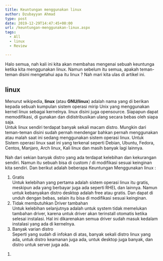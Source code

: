 ```yaml
---
title: Keuntungan menggunakan linux
author: Dzubayyan Ahmad
type: post
date: 2019-12-29T14:47:45+00:00
url: /keuntungan-menggunakan-linux.aspx
tags:
  - All
  - linux
  - Review

---
```

<div class="cl-preview-section">
  <div class="cl-preview-section">
    <p id="keuntungan-menggunakan-linux">
      Halo semua, nah kali ini kita akan membahas mengenai sebuah keuntunga ketika kita menggunakan linux. Namun sebelum itu semua, apakah teman-teman disini mengetahui apa itu linux ? Nah mari kita ulas di artikel ini.
    </p>
  </div>
  
  <div class="cl-preview-section">
    <h2 id="linux">
      linux
    </h2>
  </div>
  
  <div class="cl-preview-section">
    <p>
      Menurut wikipedia, <strong>linux</strong> (atau <strong>GNU/linux</strong>) adalah nama yang di berikan kepada sebuah kumpulan sistem operasi mirip Unix yang menggunakan kernel linux sebagai kernelnya. linux disini juga opensource. Siapapun dapat memodifikasi, di gunakan dan didistribusikan ulang secara bebas oleh siapa saja.<br /> Untuk linux sendiri terdapat banyak sekali macam distro. Mungkin dari teman-teman disini sudah pernah mendengar bahkan pernah menggunakan atau malah saat ini sedang menggunakan sistem operasi linux. Untuk Sistem operasi linux saat ini yang terkenal seperti Debian, Ubuntu, Fedora, Centos, Manjaro, Arch linux, Kali linux dan masih banyak lagi lainnya.
    </p>
  </div>
  
  <div class="cl-preview-section">
    <p>
      Nah dari sekian banyak distro yang ada terdapat kelebihan dan kekurangan sendiri. Namun itu sebuah bisa di custom / di modifikasi sesuai keinginan kita sendiri. Dan berikut adalah beberapa Keuntungan Menggunakan linux :
    </p>
  </div>
  
  <div class="cl-preview-section">
    <ol>
      <li>
        Gratis<br /> Untuk kelebihan yang pertama adalah sistem operasi linux itu gratis, meskipun ada yang berbayar juga ada seperti RHEL dan lainnya. Namun untuk kebanyakan distro desktop adalah free atau gratis. Dan dapat di unduh dengan bebas, selain itu bisa di modifikasi sesuai keinginan.
      </li>
      <li>
        Tidak membutuhkan Driver tambahan<br /> Untuk kelebihan selanjutnya adalah untuk system tidak memelukan tambahan driver, karena untuk driver akan terinstall otomatis ketika selesai instalasi. Hal ini dikarenakan semua driver sudah masuk kedalam instalasi yang ada di kernelnya.
      </li>
      <li>
        Banyak varian distro<br /> Seperti yang sudah di infokan di atas, banyak sekali distro linux yang ada, untuk distro keamanan juga ada, untuk desktop juga banyak, dan distro untuk server juga ada.
      </li>
    </ol>
  </div>
</div>

<div class="cl-preview-section">
  <ol>
    <li>
    </li>
  </ol>
</div>